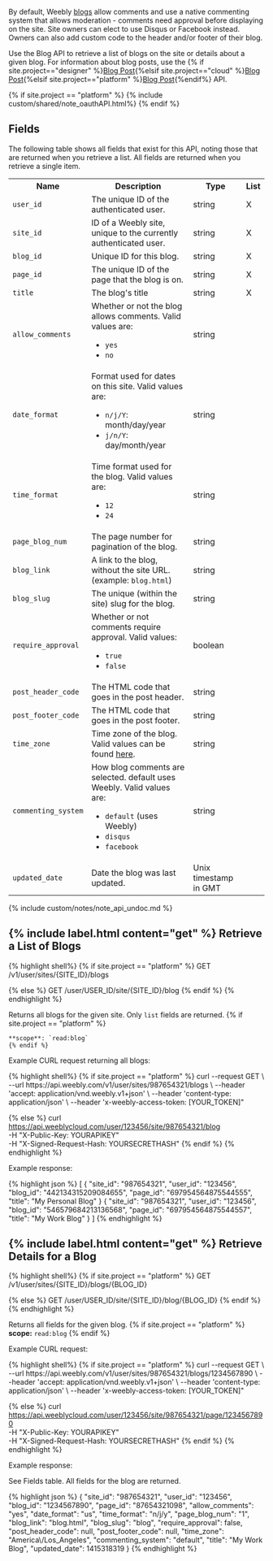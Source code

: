 By default, Weebly [blogs](https://hc.weebly.com/hc/en-us/articles/201405086-Create-a-Blog-Post) allow comments and use a native commenting system that allows moderation - comments need approval before displaying on the site. Site owners can elect to use Disqus or Facebook instead. Owners can also add custom code to the header and/or footer of their blog.

Use the Blog API to retrieve a list of blogs on the site or details about a given blog. For information about blog posts, use the {% if site.project=="designer" %}[Blog Post](ds_api_blog_post.html){%elsif site.project=="cloud" %}[Blog Post](cl_api_blog_post.html){%elsif site.project=="platform" %}[Blog Post](pf_api_blog_post.html){%endif%} API.

{% if site.project == "platform" %}
{% include custom/shared/note_oauthAPI.html%}
{% endif %}
## Fields
The following table shows all fields that exist for this API, noting those that are returned when you retrieve a list. All fields are returned when you retrieve a single item.
<table>
    <tbody>
    <tr>
        <th>Name</th>
        <th>Description</th>
        <th>Type</th>
        <th>List</th>
    </tr>
    <tr>
        <td><code>user_id</code></td>
        <td>The unique ID of the authenticated user.</td>
        <td>string</td>
        <td>X</td>
    </tr>
    <tr>
        <td><code>site_id</code></td>
        <td>ID of a Weebly site, unique to the currently authenticated
            user.</td>
        <td>string</td>
        <td>X</td>
    </tr>
    <tr>
        <td><code>blog_id</code></td>
        <td>Unique ID for this blog.<br>
        </td>
        <td>string</td>
        <td>X</td>
    </tr>
    <tr>
        <td><code>page_id</code></td>
        <td>​​The unique ID of the page<!--todo: link--> that the blog is
            on.</td>
        <td>string</td>
        <td>X</td>
    </tr>
    <tr>
        <td><code>title</code></td>
        <td>The blog's title<br>
        </td>
        <td>string</td>
        <td>X</td>
    </tr>
    <tr>
        <td>
            <code>allow_comments</code>
        </td>
        <td>Whether or not the blog allows
            comments. Valid values are:
            <ul>
                <li><code>yes</code></li>
                <li><code>no​​</code></li>
            </ul>
        </td>
        <td>string</td>
        <td>
        </td>
    </tr>
    <tr>
        <td>
            <code>date_format</code>
        </td>
        <td>Format used for dates on this
            site. Valid values are:<br>
            <ul>
                <li><code>n/j/Y</code>:
                    month/day/year</li>
                <li><code>j/n/Y</code>:
                    day/month/year</li>
            </ul>
        </td>
        <td>string</td>
        <td>
        </td>
    </tr>
    <tr>
        <td>
            <code>time_format</code>
        </td>
        <td>Time format used for the blog.
            Valid values are:
            <ul>
                <li><code>12</code></li>
                <li><code>24</code></li>
            </ul>
        </td>
        <td>string</td>
        <td>
        </td>
    </tr>
    <tr>
        <td>
            <code>page_blog_num</code>
        </td>
        <td>​The page number for pagination
            of the blog.
        </td>
        <td>string</td>
        <td>
        </td>
    </tr>
    <tr>
        <td>
            <code>blog_link</code>
        </td>
        <td>A link to the blog, without the
            site URL. (example: <code>blog.html</code>)<br>
        </td>
        <td>string</td>
        <td>
        </td>
    </tr>
    <tr>
        <td>
            <code>blog_slug</code>
        </td>
        <td>​​​The unique (within the site)
            slug for the blog.
        </td>
        <td>string</td>
        <td>
        </td>
    </tr>
    <tr>
        <td>
            <code>require_approval</code>
        </td>
        <td>Whether or not comments require
            approval. Valid values:
            <ul>
                <li><code>true</code></li>
                <li><code>false</code></li>
            </ul>
        </td>
        <td>boolean<br>
        </td>
        <td><br>
        </td>
    </tr>
    <tr>
        <td>
            <code>post_header_code</code>
        </td>
        <td>​​​The HTML code that goes in
            the post header.
        </td>
        <td>string</td>
        <td>
        </td>
    </tr>
    <tr>
        <td>
            <code>post_footer_code</code>
        </td>
        <td>​​​​The HTML code that goes in
            the post footer.
        </td>
        <td>string</td>
        <td>
        </td>
    </tr>
    <tr>
        <td>
            <code>time_zone</code>
        </td>
        <td>Time zone of the blog. ​Valid
            values can be found <a
                    href="http://cloud-developer.weebly.com/uploads/3/0/3/1/30316827/timezones.json"
                    target="_blank">here<!--todo: Need to repost this somewhere--></a>.<br>
        </td>
        <td>string</td>
        <td>
        </td>
    </tr>
    <tr>
        <td>
            <code>commenting_system</code>
        </td>
        <td>How blog comments are selected.
            default uses Weebly. Valid values are:
            <ul>
                <li>​<code>default</code> (uses
                    Weebly)</li>
                <li><code>disqus</code></li>
                <li><code>facebook</code></li>
            </ul>
        </td>
        <td>string</td>
        <td>
        </td>
    </tr>
    <tr>
        <td>
            <code>updated_date</code>
        </td>
        <td>​​Date the blog was last updated.
        </td>
        <td>​​Unix timestamp in GMT<br>
        </td>
        <td><br>
        </td>
    </tr>
    </tbody>
</table>
{% include custom/notes/note_api_undoc.md %}

<h2>{% include label.html content="get" %} Retrieve a List of Blogs</h2>

{% highlight shell%}
{% if site.project == "platform" %}
GET /v1/user/sites/{SITE_ID}/blogs

{% else %}
GET /user/USER_ID/site/{SITE_ID}/blog
{% endif %}
{% endhighlight %}

Returns all blogs for the given site. Only `list` fields are returned.
    {% if site.project == "platform" %}

    **scope**: `read:blog`
    {% endif %}

<p class="codeTitle">Example CURL request returning all blogs:</p>
{% highlight shell%}
{% if site.project == "platform" %}
curl --request GET \
--url https://api.weebly.com/v1/user/sites/987654321/blogs \
--header 'accept: application/vnd.weebly.v1+json' \
--header 'content-type: application/json' \
--header 'x-weebly-access-token: [YOUR_TOKEN]"

{% else %}
curl https://api.weeblycloud.com/user/123456/site/987654321/blog \
-H "X-Public-Key: YOURAPIKEY" \
-H "X-Signed-Request-Hash: YOURSECRETHASH"
{% endif %}
{% endhighlight %}

<p class="codeTitle">Example response:</p>
{% highlight json %}
[
    {
        "site_id": "987654321",
        "user_id": "123456",
        "blog_id": "442134315209084655",
        "page_id": "697954564875544555",
        "title": "My Personal Blog"
    }
    {
        "site_id": "987654321",
        "user_id": "123456",
        "blog_id": "546579684213136568",
        "page_id": "697954564875544557",
        "title": "My Work Blog"
    }
]
{% endhighlight %}



<h2>{% include label.html content="get" %} Retrieve Details for a Blog</h2>
{% highlight shell%}
{% if site.project == "platform" %}
GET /v1/user/sites/{SITE_ID}/blogs/{BLOG_ID}

{% else %}
GET /user/USER_ID/site/{SITE_ID}/blog/{BLOG_ID}
{% endif %}
{% endhighlight %}

<p>Returns all fields for the given blog.
    {% if site.project == "platform" %}
    <br>
    <b>scope:</b> <code>read:blog</code>
    {% endif %}

<p class="codeTitle">Example CURL request:</p>
{% highlight shell%}
{% if site.project == "platform" %}
curl --request GET \
--url https://api.weebly.com/v1/user/sites/987654321/blogs/1234567890 \
--header 'accept: application/vnd.weebly.v1+json' \
--header 'content-type: application/json' \
--header 'x-weebly-access-token: [YOUR_TOKEN]"

{% else %}
curl https://api.weeblycloud.com/user/123456/site/987654321/page/1234567890 \
-H "X-Public-Key: YOURAPIKEY" \
-H "X-Signed-Request-Hash: YOURSECRETHASH"
{% endif %}
{% endhighlight %}

<p class="codeTitle">Example response:</p>
<p>See Fields table. All fields for the blog are returned.</p>
{% highlight json %}
{
    "site_id": "987654321",
    "user_id": "123456",
    "blog_id": "1234567890",
    "page_id": "87654321098",
    "allow_comments": "yes",
    "date_format": "us",
    "time_format": "n/j/y",
    "page_blog_num": "1",
    "blog_link": "blog.html",
    "blog_slug": "blog",
    "require_approval": false,
    "post_header_code": null,
    "post_footer_code": null,
    "time_zone": "America\/Los_Angeles",
    "commenting_system": "default",
    "title": "My Work Blog",
    "updated_date": 1415318319
}
{% endhighlight %}

